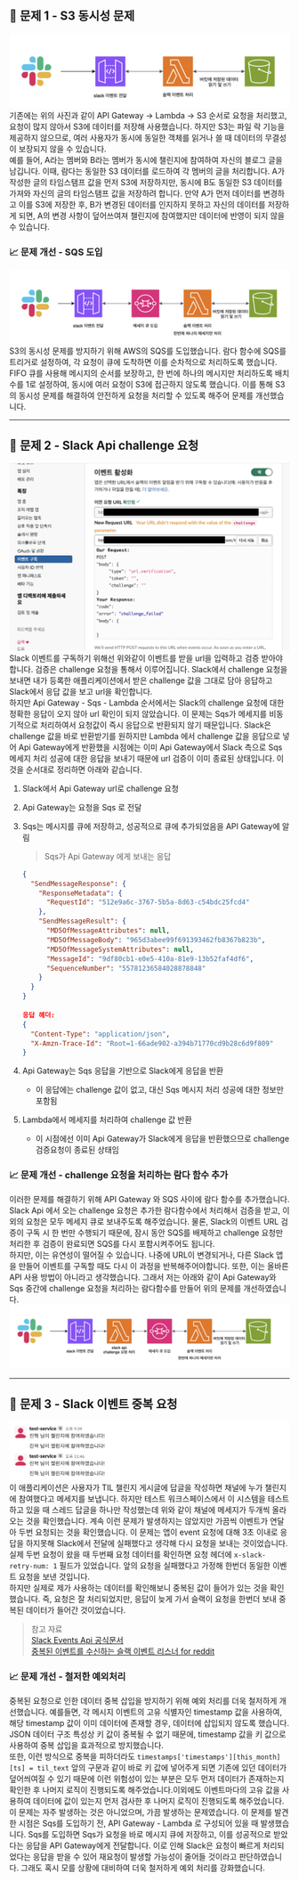 ## 🤔 문제 1 - S3 동시성 문제

![기존 구성, Api Gateway - Lambda - S3](img/img1.png)
기존에는 위의 사진과 같이 API Gateway -> Lambda -> S3 순서로 요청을 처리했고, 요청이 많지 않아서 S3에 데이터를 저장해 사용했습니다. 하지만 S3는 파일 락 기능을 제공하지 않으므로, 여러 사용자가 동시에 동일한 객체를 읽거나 쓸 때 데이터의 무결성이 보장되지 않을 수 있습니다.</br>
예를 들어, A라는 멤버와 B라는 멤버가 동시에 챌린지에 참여하여 자신의 블로그 글을 남깁니다. 이때, 람다는 동일한 S3 데이터를 로드하여 각 멤버의 글을 처리합니다. A가 작성한 글의 타임스탬프 값을 먼저 S3에 저장하지만, 동시에 B도 동일한 S3 데이터를 가져와 자신의 글의 타임스탬프 값을 저장하려 합니다. 만약 A가 먼저 데이터를 변경하고 이를 S3에 저장한 후, B가 변경된 데이터를 인지하지 못하고 자신의 데이터를 저장하게 되면, A의 변경 사항이 덮어쓰여져 챌린지에 참여했지만 데이터에 반영이 되지 않을 수 있습니다.

### 📈 문제 개선 - SQS 도입

![SQS 도입 후 구성, Api Gateway - Sqs - Lambda - S3](img/img2.png)
S3의 동시성 문제를 방지하기 위해 AWS의 SQS를 도입했습니다. 람다 함수에 SQS를 트리거로 설정하여, 각 요청이 큐에 도착하면 이를 순차적으로 처리하도록 했습니다. FIFO 큐를 사용해 메시지의 순서를 보장하고, 한 번에 하나의 메시지만 처리하도록 배치 수를 1로 설정하여, 동시에 여러 요청이 S3에 접근하지 않도록 했습니다. 이를 통해 S3의 동시성 문제를 해결하여 안전하게 요청을 처리할 수 있도록 해주어 문제를 개선했습니다.

---

## 🤔 문제 2 - Slack Api challenge 요청

![slack api challenge 요청 실패](img/img3.png)
Slack 이벤트를 구독하기 위해선 위와같이 이벤트를 받을 url을 입력하고 검증 받아야합니다. 검증은 challenge 요청을 통해서 이루어집니다. Slack에서 challenge 요청을 보내면 내가 등록한 애플리케이션에서 받은 challenge 값을 그대로 담아 응답하고 Slack에서 응답 값을 보고 url을 확인합니다.</br>
하지만 Api Gateway - Sqs - Lambda 순서에서는 Slack의 challenge 요청에 대한 정확한 응답이 오지 않아 url 확인이 되지 않았습니다. 이 문제는 Sqs가 메세지를 비동기적으로 처리하여서 요청값이 즉시 응답으로 반환되지 않기 때문입니다. Slack은 challenge 값을 바로 반환받기를 원하지만 Lambda 에서 challenge 값을 응답으로 넣어 Api Gateway에게 반환했을 시점에는 이미 Api Gateway에서 Slack 측으로 Sqs 메세지 처리 성공에 대한 응답을 보내기 때문에 url 검증이 이미 종료된 상태입니다. 이것을 순서대로 정리하면 아래와 같습니다.

1. Slack에서 Api Gateway url로 challenge 요청
2. Api Gateway는 요청을 Sqs 로 전달
3. Sqs는 메시지를 큐에 저장하고, 성공적으로 큐에 추가되었음을 API Gateway에 알림
   > Sqs가 Api Gateway 에게 보내는 응답

   ```json
   {
     "SendMessageResponse": {
       "ResponseMetadata": {
         "RequestId": "512e9a6c-3767-5b5a-8d63-c54bdc25fcd4"
       },
       "SendMessageResult": {
         "MD5OfMessageAttributes": null,
         "MD5OfMessageBody": "965d3abee99f691393462fb8367b823b",
         "MD5OfMessageSystemAttributes": null,
         "MessageId": "9df80cb1-e0e5-410a-81e9-13b52faf4df6",
         "SequenceNumber": "55781236584028878848"
       }
     }
   }
   
   응답 헤더:
   {
     "Content-Type": "application/json",
     "X-Amzn-Trace-Id": "Root=1-66ade902-a394b71770cd9b28c6d9f809"
   }
   ```

4. Api Gateway는 Sqs 응답을 기반으로 Slack에게 응답을 반환
   - 이 응답에는 challenge 값이 없고, 대신 Sqs 메시지 처리 성공에 대한 정보만 포함됨
5. Lambda에서 메세지를 처리하여 challenge 값 반환
   - 이 시점에선 이미 Api Gateway가 Slack에게 응답을 반환했으므로 challenge 검증요청이 종료된 상태임

### 📈 문제 개선 - challenge 요청을 처리하는 람다 함수 추가

이러한 문제를 해결하기 위해 API Gateway 와 SQS 사이에 람다 함수를 추가했습니다. Slack Api 에서 오는 challenge 요청은 추가한 람다함수에서 처리해서 검증을 받고, 이외의 요청은 모두 메세지 큐로 보내주도록 해주었습니다. 물론, Slack의 이벤트 URL 검증이 구독 시 한 번만 수행되기 때문에, 잠시 동안 SQS를 배제하고 challenge 요청만 처리한 후 검증이 완료되면 SQS를 다시 포함시켜주어도 됩니다.</br>
하지만, 이는 유연성이 떨어질 수 있습니다. 나중에 URL이 변경되거나, 다른 Slack 앱을 만들어 이벤트를 구독할 때도 다시 이 과정을 반복해주어야합니다. 또한, 이는 올바른 API 사용 방법이 아니라고 생각했습니다. 그래서 저는 아래와 같이 Api Gateway와 Sqs 중간에 challenge 요청을 처리하는 람다함수를 만들어 위의 문제를 개선하였습니다.
![람다 추가 후 구성, Api Gateway - Lambda - Sqs - Lambda - S3](img/img4.png)

---

## 🤔 문제 3 - Slack 이벤트 중복 요청

![요청이 두번 오는 문제](img/img5.png)
이 애플리케이션은 사용자가 TIL 챌린지 게시글에 답글을 작성하면 채널에 누가 챌린지에 참여했다고 메세지를 보냅니다. 하지만 테스트 워크스페이스에서 이 시스템을 테스트하고 있을 때 스레드 답글을 하나만 작성했는데 위와 같이 채널에 메세지가 두개씩 올라오는 것을 확인했습니다. 계속 이런 문제가 발생하지는 않았지만 가끔씩 이벤트가 연달아 두번 요청되는 것을 확인했습니다.
이 문제는 앱이 event 요청에 대해 3초 이내로 응답을 하지못해 Slack에서 전달에 실패했다고 생각해 다시 요청을 보내는 것이었습니다. 실제 두번 요청이 왔을 때 두번째 요청 데이터를 확인하면 요청 헤더에 `x-slack-retry-num: 1` 필드가 있었습니다. 앞의 요청을 실패했다고 가정해 한번더 동일한 이벤트 요청을 보낸 것입니다.</br>
하지만 실제로 제가 사용하는 데이터를 확인해보니 중복된 값이 들어가 있는 것을 확인했습니다. 즉, 요청은 잘 처리되었지만, 응답이 늦게 가서 슬랙이 요청을 한번더 보내 중복된 데이터가 들어간 것이었습니다.

> 참고 자료</br>
> [Slack Events Api 공식문서](https://api.slack.com/apis/events-api#errors)</br>
> [중복된 이벤트를 수신하는 슬랙 이벤트 리스너 for reddit](https://www.reddit.com/r/Slack/comments/12kr9oj/slack_event_listener_receiving_duplicates_of/?rdt=54716)

### 📈 문제 개선 - 철저한 예외처리

중복된 요청으로 인한 데이터 중복 삽입을 방지하기 위해 예외 처리를 더욱 철저하게 개선했습니다. 예를들면, 각 메시지 이벤트의 고유 식별자인 timestamp 값을 사용하여, 해당 timestamp 값이 이미 데이터에 존재할 경우, 데이터에 삽입되지 않도록 했습니다. JSON 데이터 구조 특성상 키 값이 중복될 수 없기 때문에, timestamp 값을 키 값으로 사용하여 중복 삽입을 효과적으로 방지했습니다.</br>
또한, 이런 방식으로 중복을 피하더라도 `timestamps['timestamps'][this_month][ts] = til_text` 앞의 구문과 같이 바로 키 값에 넣어주게 되면 기존에 있던 데이터가 덮어씌여질 수 있기 때문에 이런 위험성이 있는 부분은 모두 먼저 데이터가 존재하는지 확인한 후 나머지 로직이 진행되도록 해주었습니다.이외에도 이벤트마다의 고유 값을 사용하여 데이터에 값이 있는지 먼저 검사한 후 나머지 로직이 진행되도록 해주었습니다.</br>
이 문제는 자주 발생하는 것은 아니었으며, 가끔 발생하는 문제였습니다. 이 문제를 발견한 시점은 Sqs를 도입하기 전, API Gateway - Lambda 로 구성되어 있을 때 발생했습니다. Sqs를 도입하면 Sqs가 요청을 바로 메시지 큐에 저장하고, 이를 성공적으로 받았다는 응답을 API Gateway에게 전달합니다. 이로 인해 Slack은 요청이 빠르게 처리되었다는 응답을 받을 수 있어 재요청이 발생할 가능성이 줄어들 것이라고 판단하였습니다. 그래도 혹시 모를 상황에 대비하여 더욱 철저하게 예외 처리를 강화했습니다.
